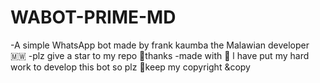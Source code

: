 # WABOT-PRIME-MD
-A simple WhatsApp bot made by frank kaumba the Malawian developer 🇲🇼
-plz give a star to my repo 🩷thanks 
-made with 🩷
l have put my hard work to develop this bot so plz 🤝keep my copyright &copy
